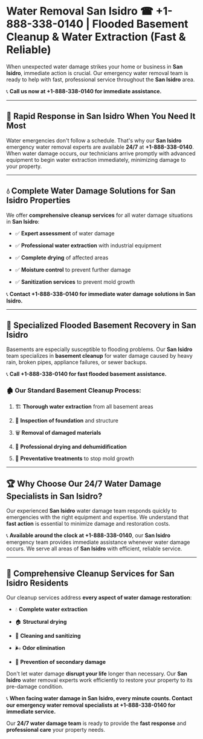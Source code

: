 # Water Removal San Isidro ☎ +1-888-338-0140 | Flooded Basement Cleanup & Water Extraction (Fast & Reliable)

When unexpected water damage strikes your home or business in **San Isidro**, immediate action is crucial. Our emergency water removal team is ready to help with fast, professional service throughout the **San Isidro** area. 

📞 **Call us now at +1-888-338-0140 for immediate assistance.**
---
## 🚀 Rapid Response in San Isidro When You Need It Most
Water emergencies don't follow a schedule. That's why our **San Isidro** emergency water removal experts are available **24/7** at **+1-888-338-0140**. When water damage occurs, our technicians arrive promptly with advanced equipment to begin water extraction immediately, minimizing damage to your property.
---
## 💧 Complete Water Damage Solutions for San Isidro Properties
We offer **comprehensive cleanup services** for all water damage situations in **San Isidro**:
- ✅ **Expert assessment** of water damage  
- ✅ **Professional water extraction** with industrial equipment  
- ✅ **Complete drying** of affected areas  
- ✅ **Moisture control** to prevent further damage  
- ✅ **Sanitization services** to prevent mold growth  
📞 **Contact +1-888-338-0140 for immediate water damage solutions in San Isidro.**
---
## 🌊 Specialized Flooded Basement Recovery in San Isidro
Basements are especially susceptible to flooding problems. Our **San Isidro** team specializes in **basement cleanup** for water damage caused by heavy rain, broken pipes, appliance failures, or sewer backups. 
📞 **Call +1-888-338-0140 for fast flooded basement assistance.**
### 🏚️ Our Standard Basement Cleanup Process:
1. 🏗️ **Thorough water extraction** from all basement areas  
2. 🔎 **Inspection of foundation** and structure  
3. 🗑️ **Removal of damaged materials**  
4. 💨 **Professional drying and dehumidification**  
5. 🚫 **Preventative treatments** to stop mold growth  
---
## 🏆 Why Choose Our 24/7 Water Damage Specialists in San Isidro?
Our experienced **San Isidro** water damage team responds quickly to emergencies with the right equipment and expertise. We understand that **fast action** is essential to minimize damage and restoration costs.
📞 **Available around the clock at +1-888-338-0140**, our **San Isidro** emergency team provides immediate assistance whenever water damage occurs. We serve all areas of **San Isidro** with efficient, reliable service.
---
## 🧹 Comprehensive Cleanup Services for San Isidro Residents
Our cleanup services address **every aspect of water damage restoration**:
- 💧 **Complete water extraction**  
- 🏠 **Structural drying**  
- 🧼 **Cleaning and sanitizing**  
- 🌬️ **Odor elimination**  
- 🚫 **Prevention of secondary damage**  
Don't let water damage **disrupt your life** longer than necessary. Our **San Isidro** water removal experts work efficiently to restore your property to its pre-damage condition.
📞 **When facing water damage in San Isidro, every minute counts. Contact our emergency water removal specialists at +1-888-338-0140 for immediate service.**
Our **24/7 water damage team** is ready to provide the **fast response** and **professional care** your property needs.
